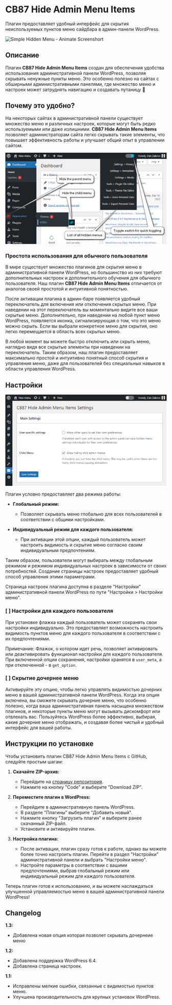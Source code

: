 # CB87 Hide Admin Menu Items

Плагин предоставляет удобный интерфейс для скрытия неиспользуемых пунктов меню сайдбара в админ-панели WordPress.

![Simple Hidden Menu - Animate Screenshort](https://raw.githubusercontent.com/campusboy87/simple-hidden-menu/assets/assets/shm-main.gif)

## Описание

Плагин **CB87 Hide Admin Menu Items** создан для обеспечения удобства использования административной панели WordPress, позволяя скрывать ненужные пункты меню. Это особенно полезно на сайтах с обширными административными панелями, где множество меню и настроек может затруднять навигацию и создавать путаницу 🎨

## Почему это удобно?

На некоторых сайтах в административной панели существует множество меню и различных настроек, которые могут быть редко используемыми или даже излишними. **CB87 Hide Admin Menu Items** позволяет администраторам сайта легко скрывать такие элементы, что повышает эффективность работы и улучшает общий опыт в управлении сайтом.

![Интерфейс плагина CB87 Hide Admin Menu Items](https://raw.githubusercontent.com/dan-zakirov/cb87-hami/dan_zakirov/assets/img/settings_submenu.png)

### Простота использования для обычного пользователя

В мире существует множество плагинов для скрытия меню в административной панели WordPress, но большинство из них требуют дополнительных настроек и дополнительного обучения для обычного пользователя. Наш плагин **CB87 Hide Admin Menu Items** отличается от аналогов своей простотой и интуитивной понятностью.

После активации плагина в админ-баре появляется удобный переключатель для включения или отключения скрытых меню. При наведении на этот переключатель вы моментально видите все ваши скрытые меню. Дополнительно, при наведении на любой пункт меню WordPress, появляется иконка, сигнализирующая о том, что это меню можно скрыть. Если вы выбрали конкретное меню для скрытия, оно легко перемещается в область всех скрытых меню.

В любой момент вы можете быстро отключить или скрыть меню, наглядно видя все скрытые элементы при наведении на переключатель. Таким образом, наш плагин предоставляет максимально простой и интуитивно понятный способ скрытия и управления меню, даже для пользователей без специальных навыков в области управления WordPress.

## Настройки

![Настойки плагина CB87 Hide Admin Menu Items](https://raw.githubusercontent.com/dan-zakirov/cb87-hami/dan_zakirov/assets/img/settings.png)

Плагин условно предоставляет два режима работы:

- **Глобальный режим:**
    - Позволяет скрывать меню глобально для всех пользователей в соответствии с общими настройками.

- **Индивидуальный режим для каждого пользователя:**
    - При активации этой опции, каждый пользователь может настроить видимость и скрытие меню согласно своим индивидуальным предпочтениям.

Таким образом, пользователи могут выбирать между глобальным режимом и режимом индивидуальных настроек в зависимости от своих потребностей. Создание страницы настроек предоставляет удобный способ управления этими параметрами.

Страница настроек плагина доступна в разделе "Настройки" административной панели WordPress по пути "Настройки > Настройки меню".

### [ ] Настройки для каждого пользователя

При установке флажка каждый пользователь может сохранять свои настройки индивидуально. Это предоставляет возможность настроить видимость пунктов меню для каждого пользователя в соответствии с их предпочтениями.

Примечание: Флажок, о котором идет речь, позволяет активировать или деактивировать функционал настройки для каждого пользователя. При включенной опции сохранения, настройки хранятся в `user_meta`, а при отключенной - в `get_option`.

### [ ] Скрытие дочернее меню

Активируйте эту опцию, чтобы легко управлять видимостью дочерних меню в вашей административной панели WordPress. Когда эта опция включена, вы сможете скрывать дочерние меню, что особенно полезно, когда ваша административная панель насыщена множеством плагинов, и некоторые пункты меню могут вызывать дискомфорт или отвлекать вас. Пользуйтесь WordPress более эффективно, выбирая, какие дочерние меню отображать, и создавая более чистый и удобный интерфейс для вашей работы.

## Инструкции по установке

Чтобы установить плагин CB87 Hide Admin Menu Items с GitHub, следуйте простым шагам:

1. **Скачайте ZIP-архив:**
    - Перейдите на [страницу репозитория](https://github.com/campusboy87/cb87-hami).
    - Нажмите на кнопку "Code" и выберите "Download ZIP".

2. **Переместите плагин в WordPress:**
    - Перейдите в административную панель WordPress.
    - В разделе "Плагины" выберите "Добавить новый".
    - Нажмите кнопку "Загрузить плагин" и выберите ранее скачанный ZIP-файл.
    - Установите и активируйте плагин.

3. **Настройка плагина:**
    - После активации, плагин сразу готов к работе, однако вы можете более точно настроить плагин. Перейти в раздел "Настройки" административной панели и выбрать "Настройки меню".
    - Настройте параметры в соответствии с вашими предпочтениями, выбрав глобальный режим или индивидуальный режим для каждого пользователя.

Теперь плагин готов к использованию, и вы можете наслаждаться улучшенной управляемостью меню в вашей административной панели WordPress!

## Changelog

**1.3:**
- Добавлена новая опция которая позволет скрывать дочернеие меню

**1.2:**
- Добавлена поддержка WordPress 6.4.
- Добавлена страница настроек.

**1.1:**
- Исправлены мелкие ошибки, связанные с видимостью пунктов меню.
- Улучшена производительность для крупных установок WordPress.